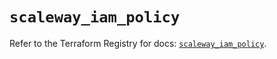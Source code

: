 # `scaleway_iam_policy`

Refer to the Terraform Registry for docs: [`scaleway_iam_policy`](https://registry.terraform.io/providers/scaleway/scaleway/2.59.0/docs/resources/iam_policy).
